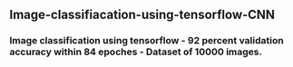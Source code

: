 ## Image-classifiacation-using-tensorflow-CNN
### Image classification using tensorflow - 92 percent validation accuracy within 84 epoches - Dataset of 10000 images.

